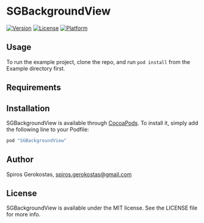 # SGBackgroundView

[![Version](https://img.shields.io/cocoapods/v/SGBackgroundView.svg?style=flat)](http://cocoapods.org/pods/SGBackgroundView)
[![License](https://img.shields.io/cocoapods/l/SGBackgroundView.svg?style=flat)](http://cocoapods.org/pods/SGBackgroundView)
[![Platform](https://img.shields.io/cocoapods/p/SGBackgroundView.svg?style=flat)](http://cocoapods.org/pods/SGBackgroundView)

## Usage

To run the example project, clone the repo, and run `pod install` from the Example directory first.

## Requirements

## Installation

SGBackgroundView is available through [CocoaPods](http://cocoapods.org). To install
it, simply add the following line to your Podfile:

```ruby
pod "SGBackgroundView"
```

## Author

Spiros Gerokostas, spiros.gerokostas@gmail.com

## License

SGBackgroundView is available under the MIT license. See the LICENSE file for more info.
